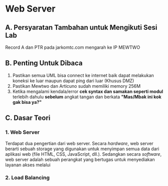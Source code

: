 # Web Server
## A. Persyaratan Tambahan untuk Mengikuti Sesi Lab
Record A dan PTR pada jarkomtc.com mengarah ke IP MEWTWO

## B. Penting Untuk Dibaca
1. Pastikan semua UML bisa connect ke internet baik dapat melakukan koneksi ke luar maupun dapat ping dari luar (Khusus DMZ)
2. Pastikan Mewtwo dan Articuno sudah memiliki memory 256M
3. Ketika mengalami kendala/error __cek syntax dan samakan seperti modul__ terlebih dahulu __sebelum__ angkat tangan dan berkata __"Mas/Mbak ini kok gak bisa ya?"__

## C. Dasar Teori
### 1. Web Server
Terdapat dua pengertian dari web server. Secara _hardware_, web server berarti sebuah storage yang digunakan untuk menyimpan semua data dari aplikasi web (file HTML, CSS, JavaScript, dll.). Sedangkan secara _software_,  web server adalah sebuah perangkat yang bertugas untuk menyediakan layanan akses melalui

### 2. Load Balancing

<!--stackedit_data:
eyJoaXN0b3J5IjpbMTQxNDYyMDI2NywtNjc3OTM5MDMxLDEzMT
k0MDkzNSwtNzkwNTYwMjk2XX0=
-->